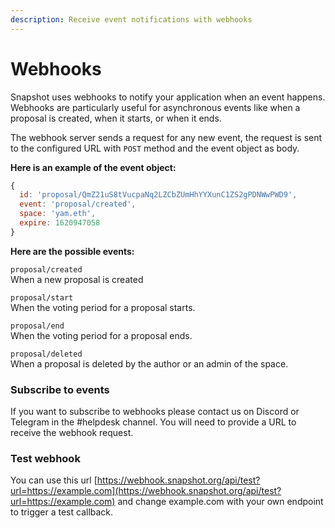 ```yaml
---
description: Receive event notifications with webhooks
---
```


# Webhooks

Snapshot uses webhooks to notify your application when an event happens. Webhooks are particularly useful for asynchronous events like when a proposal is created, when it starts, or when it ends.

The webhook server sends a request for any new event, the request is sent to the configured URL with `POST` method and the event object as body.&#x20;

**Here is an example of the event object:**

```javascript
{
  id: 'proposal/QmZ21uS8tVucpaNq2LZCbZUmHhYYXunC1ZS2gPDNWwPWD9',
  event: 'proposal/created',
  space: 'yam.eth',
  expire: 1620947058
}
```

**Here are the possible events:**

`proposal/created` \
When a new proposal is created

`proposal/start` \
When the voting period for a proposal starts.

`proposal/end` \
When the voting period for a proposal ends.

`proposal/deleted`  \
When a proposal is deleted by the author or an admin of the space.

### Subscribe to events

If you want to subscribe to webhooks please contact us on Discord or Telegram in the #helpdesk channel. You will need to provide a URL to receive the webhook request.

### Test webhook

You can use this url [https://webhook.snapshot.org/api/test?url=https://example.com](https://webhook.snapshot.org/api/test?url=https://example.com) and change example.com with your own endpoint to trigger a test callback.

